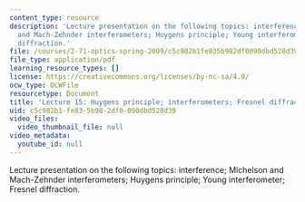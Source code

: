 ```yaml
---
content_type: resource
description: 'Lecture presentation on the following topics: interference; Michelson
  and Mach-Zehnder interferometers; Huygens principle; Young interferometer; Fresnel
  diffraction.'
file: /courses/2-71-optics-spring-2009/c5c982b1fe835b982df0090dbd528d39_MIT2_71S09_lec15.pdf
file_type: application/pdf
learning_resource_types: []
license: https://creativecommons.org/licenses/by-nc-sa/4.0/
ocw_type: OCWFile
resourcetype: Document
title: 'Lecture 15: Huygens principle; interferometers; Fresnel diffraction'
uid: c5c982b1-fe83-5b98-2df0-090dbd528d39
video_files:
  video_thumbnail_file: null
video_metadata:
  youtube_id: null
---
```

Lecture presentation on the following topics: interference; Michelson and Mach-Zehnder interferometers; Huygens principle; Young interferometer; Fresnel diffraction.